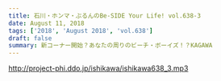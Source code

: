 ```yaml
---
title: 石川・ホンマ・ぶるんのBe-SIDE Your Life! vol.638-3
date: August 11, 2018
tags: ['2018', 'August 2018', 'vol.638']
draft: false
summary: 新コーナー開始？あなたの周りのビーチ・ボーイズ！？KAGAWA
---
```


http://project-phi.ddo.jp/ishikawa/ishikawa638_3.mp3